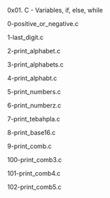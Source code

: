 0x01. C - Variables, if, else, while

0-positive_or_negative.c 

1-last_digit.c 

2-print_alphabet.c 

3-print_alphabets.c 

4-print_alphabt.c 

5-print_numbers.c 

6-print_numberz.c 

7-print_tebahpla.c 

8-print_base16.c 

9-print_comb.c 

100-print_comb3.c 

101-print_comb4.c 

102-print_comb5.c
